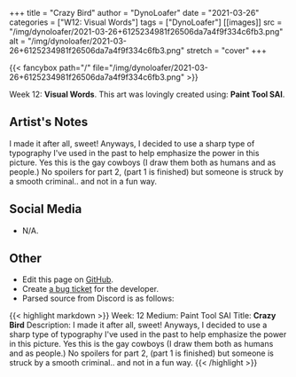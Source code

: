 +++
title =       "Crazy Bird"
author =      "DynoLoafer"
date =        "2021-03-26"
categories =  ["W12: Visual Words"]
tags =        ["DynoLoafer"]
[[images]]
                      src = "/img/dynoloafer/2021-03-26+6125234981f26506da7a4f9f334c6fb3.png"
                      alt = "/img/dynoloafer/2021-03-26+6125234981f26506da7a4f9f334c6fb3.png"
                      stretch = "cover"
+++


{{< fancybox path="/" file="/img/dynoloafer/2021-03-26+6125234981f26506da7a4f9f334c6fb3.png" >}}


Week 12: **Visual Words**. This art was lovingly created using: **Paint Tool SAI**.

## Artist's Notes

I made it after all, sweet! Anyways, I decided to use a sharp type of typography I've used in the past to help emphasize the power in this picture. Yes this is the gay cowboys (I draw them both as humans and as people.) No spoilers for part 2, (part 1 is finished) but someone is struck by a smooth criminal.. and not in a fun way.

## Social Media

- N/A.

## Other

- Edit this page on [GitHub](https://github.com/teaminkling/web-refresh/edit/main/blog/content/blog/dynoloafer-week-12-6b6a.md).
- Create [a bug ticket](https://github.com/teaminkling/web-refresh/issues/new?assignees=&labels=bug&template=problem-report.md&title=) for the developer.
- Parsed source from Discord is as follows:

{{< highlight markdown >}}
Week: 12
Medium: Paint Tool SAI
Title: __Crazy Bird__
Description: I made it after all, sweet! Anyways, I decided to use a sharp type of typography I've used in the past to help emphasize the power in this picture. Yes this is the gay cowboys (I draw them both as humans and as people.) No spoilers for part 2, (part 1 is finished) but someone is struck by a smooth criminal.. and not in a fun way.
{{< /highlight >}}